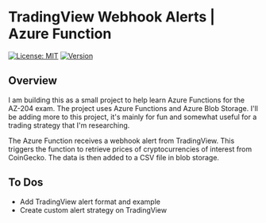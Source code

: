 # TradingView Webhook Alerts | Azure Function

[![License: MIT](https://img.shields.io/badge/License-MIT-yellow.svg)](https://opensource.org/licenses/MIT)
[![Version](https://badge.fury.io/gh/tterb%2FHyde.svg)](https://badge.fury.io/gh/tterb%2FHyde)

## Overview

I am building this as a small project to help learn Azure Functions for the AZ-204 exam.
The project uses Azure Functions and Azure Blob Storage.
I'll be adding more to this project, it's mainly for fun and somewhat useful for a trading
strategy that I'm researching.

The Azure Function receives a webhook alert from TradingView.
This triggers the function to retrieve prices of cryptocurrencies of interest from CoinGecko.
The data is then added to a CSV file in blob storage.

## To Dos

- Add TradingView alert format and example 
- Create custom alert strategy on TradingView
